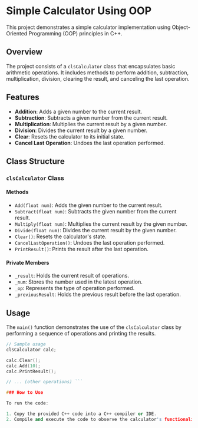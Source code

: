 # Simple Calculator Using OOP

This project demonstrates a simple calculator implementation using Object-Oriented Programming (OOP) principles in C++.

## Overview

The project consists of a `clsCalculator` class that encapsulates basic arithmetic operations. It includes methods to perform addition, subtraction, multiplication, division, clearing the result, and canceling the last operation. 

## Features

- **Addition**: Adds a given number to the current result.
- **Subtraction**: Subtracts a given number from the current result.
- **Multiplication**: Multiplies the current result by a given number.
- **Division**: Divides the current result by a given number.
- **Clear**: Resets the calculator to its initial state.
- **Cancel Last Operation**: Undoes the last operation performed.

## Class Structure

### `clsCalculator` Class

#### Methods

- `Add(float num)`: Adds the given number to the current result.
- `Subtract(float num)`: Subtracts the given number from the current result.
- `Multiply(float num)`: Multiplies the current result by the given number.
- `Divide(float num)`: Divides the current result by the given number.
- `Clear()`: Resets the calculator's state.
- `CancelLastOperation()`: Undoes the last operation performed.
- `PrintResult()`: Prints the result after the last operation.

#### Private Members

- `_result`: Holds the current result of operations.
- `_num`: Stores the number used in the latest operation.
- `_op`: Represents the type of operation performed.
- `_previousResult`: Holds the previous result before the last operation.

## Usage

The `main()` function demonstrates the use of the `clsCalculator` class by performing a sequence of operations and printing the results.

```cpp
// Sample usage
clsCalculator calc;

calc.Clear();
calc.Add(10);
calc.PrintResult();

// ... (other operations) ```

### How to Use 

To run the code:

1. Copy the provided C++ code into a C++ compiler or IDE.
2. Compile and execute the code to observe the calculator's functionality.